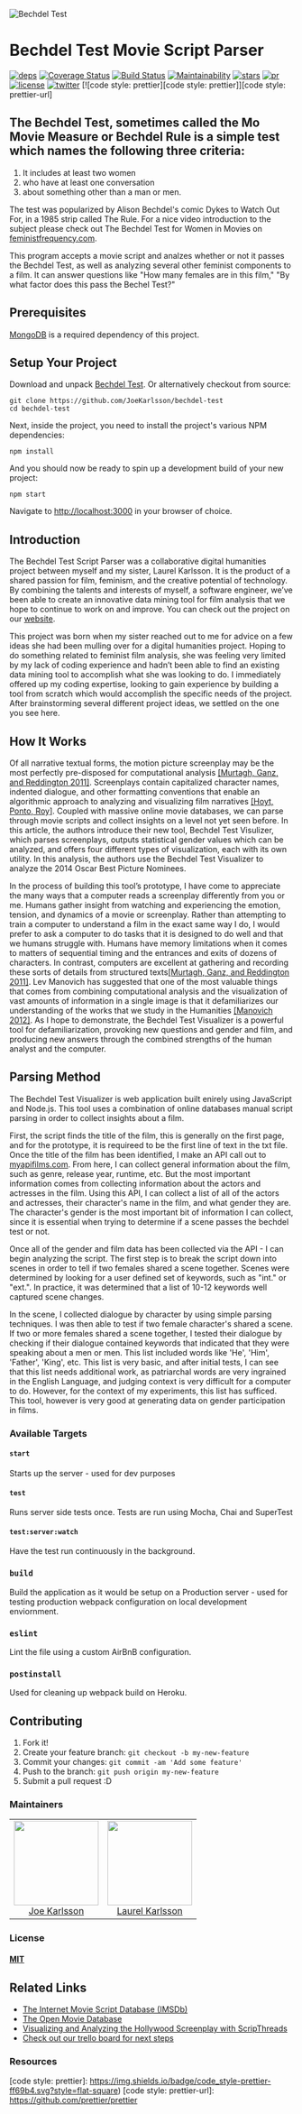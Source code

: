 ![Bechdel Test](http://www.mestudios.com/wp-content/uploads/2014/12/Bechdel-the-rule.jpg)

# Bechdel Test Movie Script Parser

[![deps][deps]][deps-url]
[![Coverage Status][cover]][cover-url]
[![Build Status][tests]][tests-url]
[![Maintainability][maintainability]][maintainability-url]
[![stars][stars]][stars-url]
[![pr][pr]][pr-url]
[![license][license]][license-url]
[![twitter][twitter]][twitter-url]
[![code style: prettier][code style: prettier]][code style: prettier-url]

## The Bechdel Test, sometimes called the Mo Movie Measure or Bechdel Rule is a simple test which names the following three criteria:

1. It includes at least two women
2. who have at least one conversation
3. about something other than a man or men.

The test was popularized by Alison Bechdel's comic Dykes to Watch Out For, in a 1985 strip called The Rule. For a nice video introduction to the subject please check out The Bechdel Test for Women in Movies on [feministfrequency.com](http://feministfrequency.com/).

This program accepts a movie script and analzes whether or not it passes the Bechdel Test, as well as analyzing several other feminist components to a film. It can answer questions like "How many females are in this film," "By what factor does this pass the Bechel Test?"

## Prerequisites

[MongoDB](https://www.mongodb.com/) is a required dependency of this project.

## Setup Your Project

Download and unpack [Bechdel Test](https://github.com/JoeKarlsson1/bechdel-test). Or alternatively checkout from source:

    git clone https://github.com/JoeKarlsson/bechdel-test
    cd bechdel-test

Next, inside the project, you need to install the project's various NPM dependencies:

    npm install

And you should now be ready to spin up a development build of your new project:

    npm start

Navigate to [http://localhost:3000](http://localhost:3000) in your browser of choice.

## Introduction

The Bechdel Test Script Parser was a collaborative digital humanities project between myself and my sister, Laurel Karlsson. It is the product of a shared passion for film, feminism, and the creative potential of technology. By combining the talents and interests of myself, a software engineer, we’ve been able to create an innovative data mining tool for film analysis that we hope to continue to work on and improve. You can check out the project on our [website](https://bechdel-test.herokuapp.com/).

This project was born when my sister reached out to me for advice on a few ideas she had been mulling over for a digital humanities project. Hoping to do something related to feminist film analysis, she was feeling very limited by my lack of coding experience and hadn’t been able to find an existing data mining tool to accomplish what she was looking to do. I immediately offered up my coding expertise, looking to gain experience by building a tool from scratch which would accomplish the specific needs of the project. After brainstorming several different project ideas, we settled on the one you see here.

## How It Works

Of all narrative textual forms, the motion picture screenplay may be the most perfectly pre-disposed for computational analysis [[Murtagh, Ganz, and Reddington 2011]](http://www.digitalhumanities.org/dhq/vol/8/4/000190/000190.html). Screenplays contain capitalized character names, indented dialogue, and other formatting conventions that enable an algorithmic approach to analyzing and visualizing film narratives [[Hoyt, Ponto, Roy]](http://www.digitalhumanities.org/dhq/vol/8/4/000190/000190.html). Coupled with massive online movie databases, we can parse through movie scripts and collect insights on a level not yet seen before. In this article, the authors introduce their new tool, Bechdel Test Visulizer, which parses screenplays, outputs statistical gender values which can be analyzed, and offers four different types of visualization, each with its own utility. In this analysis, the authors use the Bechdel Test Visualizer to analyze the 2014 Oscar Best Picture Nominees.

In the process of building this tool’s prototype, I have come to appreciate the many ways that a computer reads a screenplay differently from you or me. Humans gather insight from watching and experiencing the emotion, tension, and dynamics of a movie or screenplay. Rather than attempting to train a computer to understand a film in the exact same way I do, I would prefer to ask a computer to do tasks that it is designed to do well and that we humans struggle with. Humans have memory limitations when it comes to matters of sequential timing and the entrances and exits of dozens of characters. In contrast, computers are excellent at gathering and recording these sorts of details from structured texts[[Murtagh, Ganz, and Reddington 2011]](http://www.digitalhumanities.org/dhq/vol/8/4/000190/000190.html). Lev Manovich has suggested that one of the most valuable things that comes from combining computational analysis and the visualization of vast amounts of information in a single image is that it defamiliarizes our understanding of the works that we study in the Humanities [[Manovich 2012]](https://sc.edu/about/centers/digital_humanities/future_knowledge_archive/manovich_videopage.php). As I hope to demonstrate, the Bechdel Test Visualizer is a powerful tool for defamiliarization, provoking new questions and gender and film, and producing new answers through the combined strengths of the human analyst and the computer.

## Parsing Method

The Bechdel Test Visualizer is web application built enirely using JavaScript and Node.js. This tool uses a combination of online databases manual script parsing in order to collect insights about a film.

First, the script finds the title of the film, this is generally on the first page, and for the prototype, it is requireed to be the first line of text in the txt file. Once the title of the film has been identified, I make an API call out to [myapifilms.com](http://api.myapifilms.com/imdb.do). From here, I can collect general information about the film, such as genre, release year, runtime, etc. But the most important information comes from collecting information about the actors and actresses in the film. Using this API, I can collect a list of all of the actors and actresses, their character's name in the film, and what gender they are. The character's gender is the most important bit of information I can collect, since it is essential when trying to determine if a scene passes the bechdel test or not.

Once all of the gender and film data has been collected via the API - I can begin analyzing the script. The first step is to break the script down into scenes in order to tell if two females shared a scene together. Scenes were determined by looking for a user defined set of keywords, such as "int." or "ext.". In practice, it was determined that a list of 10-12 keywords well captured scene changes.

In the scene, I collected dialogue by character by using simple parsing techniques. I was then able to test if two female character's shared a scene. If two or more females shared a scene together, I tested their dialogue by checking if their dialogue contained keywords that indicated that they were speaking about a men or men. This list included words like 'He', 'Him', 'Father', 'King', etc. This list is very basic, and after initial tests, I can see that this list needs additional work, as patriarchal words are very ingrained in the English Language, and judging context is very difficult for a computer to do. However, for the context of my experiments, this list has sufficed. This tool, however is very good at generating data on gender participation in films.

### Available Targets

#### `start`

Starts up the server - used for dev purposes

#### `test`

Runs server side tests once. Tests are run using Mocha, Chai and SuperTest

#### `test:server:watch`

Have the test run continuously in the background.

### `build`

Build the application as it would be setup on a Production server - used for testing production webpack configuration on local development enviornment.

### `eslint`

Lint the file using a custom AirBnB configuration.

### `postinstall`

Used for cleaning up webpack build on Heroku.

## Contributing

1. Fork it!
2. Create your feature branch: `git checkout -b my-new-feature`
3. Commit your changes: `git commit -am 'Add some feature'`
4. Push to the branch: `git push origin my-new-feature`
5. Submit a pull request :D

### Maintainers

<table>
  <tbody>
    <tr>
      <td align="center">
        <img width="150 height="150"
        src="https://avatars.githubusercontent.com/JoeKarlsson?v=3">
        <br />
        <a href="https://github.com/JoeKarlsson">Joe Karlsson</a>
      </td>
			<td align="center">
        <img width="150 height="150"
        src="https://avatars.githubusercontent.com/laurelcarlson?v=3">
        <br />
        <a href="https://github.com/laurelcarlson">Laurel Karlsson</a>
      </td>
    <tr>
  <tbody>
</table>

### License

#### [MIT](./LICENSE)

## Related Links

* [The Internet Movie Script Database (IMSDb)](http://www.imsdb.com/)
* [The Open Movie Database](http://www.omdbapi.com/)
* [Visualizing and Analyzing the Hollywood Screenplay with ScripThreads](http://www.digitalhumanities.org/dhq/vol/8/4/000190/000190.html)
* [Check out our trello board for next steps](https://trello.com/b/Ldg9sYtf/bechdel-test)

### Resources

[deps]: https://david-dm.org/JoeKarlsson/bechdel-test/status.svg
[deps-url]: https://david-dm.org/JoeKarlsson/bechdel-test
[tests]: https://travis-ci.org/JoeKarlsson/bechdel-test.svg?branch=master
[tests-url]: https://travis-ci.org/JoeKarlsson/bechdel-test
[maintainability]: https://api.codeclimate.com/v1/badges/7d2a095c01bb88557a41/maintainability
[maintainability-url]: https://codeclimate.com/github/JoeKarlsson/bechdel-test/maintainability
[pr]: https://img.shields.io/badge/PRs-welcome-brightgreen.svg
[pr-url]: CONTRIBUTING.md
[cover]: https://coveralls.io/repos/github/JoeKarlsson/bechdel-test/badge.svg?branch=master
[cover-url]: https://coveralls.io/github/JoeKarlsson/bechdel-test?branch=master
[stars]: https://img.shields.io/github/stars/JoeKarlsson/bechdel-test.svg?style=flat-square
[stars-url]: https://github.com/JoeKarlsson/bechdel-test/stargazers
[license]: https://img.shields.io/github/license/JoeKarlsson/bechdel-test.svg
[license-url]: https://github.com/JoeKarlsson/bechdel-test/blob/master/LICENSE
[twitter]: https://img.shields.io/twitter/url/https/github.com/JoeKarlsson/bechdel-test.svg?style=social&style=flat-square
[twitter-url]: https://twitter.com/intent/tweet?text=Wow:&url=https%3A%2F%2Fgithub.com%2FJoeKarlsson%2Fbechdel-test
[code style: prettier]: https://img.shields.io/badge/code_style-prettier-ff69b4.svg?style=flat-square)
[code style: prettier-url]: https://github.com/prettier/prettier
